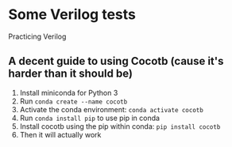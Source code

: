 # Some Verilog tests

Practicing Verilog


## A decent guide to using Cocotb (cause it's harder than it should be)
1. Install miniconda for Python 3
2. Run `conda create --name cocotb`
3. Activate the conda environment: `conda activate cocotb`
4. Run `conda install pip` to use pip in conda
5. Install cocotb using the pip within conda: `pip install cocotb`
6. Then it will actually work
